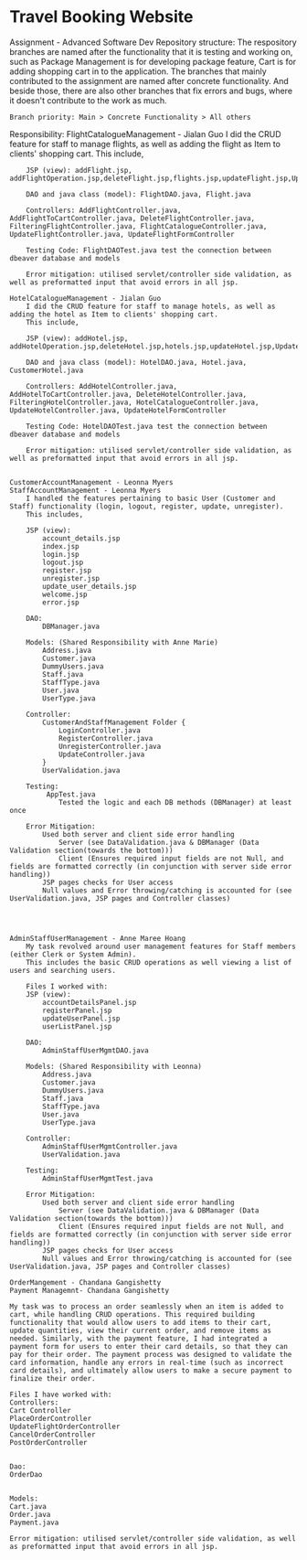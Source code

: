 # Travel Booking Website
 Assignment - Advanced Software Dev
 Repository structure:
    The respository branches are named after the functionality that it is testing and working on, such as Package Management is for developing package feature, Cart is for adding shopping cart in to the application.
    The branches that mainly contributed to the assignment are named after concrete functionality. And beside those, there are also other branches that fix errors and bugs, where it doesn't contribute to the work as much.

    Branch priority: Main > Concrete Functionality > All others

 Responsibility:
    FlightCatalogueManagement - Jialan Guo
        I did the CRUD feature for staff to manage flights, as well as adding the flight as Item to clients' shopping cart. 
        This include,

        JSP (view): addFlight.jsp, addFlightOperation.jsp,deleteFlight.jsp,flights.jsp,updateFlight.jsp,UpdateFlightOperation.jsp

        DAO and java class (model): FlightDAO.java, Flight.java

        Controllers: AddFlightController.java, AddFlightToCartController.java, DeleteFlightController.java, FilteringFlightController.java, FlightCatalogueController.java, UpdateFlightController.java, UpdateFlightFormController

        Testing Code: FlightDAOTest.java test the connection between dbeaver database and models

        Error mitigation: utilised servlet/controller side validation, as well as preformatted input that avoid errors in all jsp.
        
    HotelCatalogueManagement - Jialan Guo
        I did the CRUD feature for staff to manage hotels, as well as adding the hotel as Item to clients' shopping cart. 
        This include,

        JSP (view): addHotel.jsp, addHotelOperation.jsp,deleteHotel.jsp,hotels.jsp,updateHotel.jsp,UpdateHotelOperation.jsp,hotelBookingDateErr.jsp

        DAO and java class (model): HotelDAO.java, Hotel.java, CustomerHotel.java

        Controllers: AddHotelController.java, AddHotelToCartController.java, DeleteHotelController.java, FilteringHotelController.java, HotelCatalogueController.java, UpdateHotelController.java, UpdateHotelFormController

        Testing Code: HotelDAOTest.java test the connection between dbeaver database and models

        Error mitigation: utilised servlet/controller side validation, as well as preformatted input that avoid errors in all jsp.
     

    CustomerAccountManagement - Leonna Myers
    StaffAccountManagement - Leonna Myers
        I handled the features pertaining to basic User (Customer and Staff) functionality (login, logout, register, update, unregister).
        This includes,
        
        JSP (view):
            account_details.jsp
            index.jsp
            login.jsp
            logout.jsp
            register.jsp
            unregister.jsp
            update_user_details.jsp
            welcome.jsp
            error.jsp
        
        DAO:            
            DBManager.java
        
        Models: (Shared Responsibility with Anne Marie)
            Address.java
            Customer.java
            DummyUsers.java
            Staff.java
            StaffType.java
            User.java
            UserType.java
        
        Controller:
            CustomerAndStaffManagement Folder {
                LoginController.java
                RegisterController.java
                UnregisterController.java
                UpdateController.java
            }
            UserValidation.java
        
        Testing:
             AppTest.java
                Tested the logic and each DB methods (DBManager) at least once
        
        Error Mitigation:
            Used both server and client side error handling
                Server (see DataValidation.java & DBManager (Data Validation section(towards the bottom)))
                Client (Ensures required input fields are not Null, and fields are formatted correctly (in conjunction with server side error handling))
            JSP pages checks for User access
            Null values and Error throwing/catching is accounted for (see UserValidation.java, JSP pages and Controller classes)




    AdminStaffUserManagement - Anne Maree Hoang
        My task revolved around user management features for Staff members (either Clerk or System Admin).
        This includes the basic CRUD operations as well viewing a list of users and searching users.
        
        Files I worked with:
        JSP (view):
            accountDetailsPanel.jsp
            registerPanel.jsp
            updateUserPanel.jsp
            userListPanel.jsp
        
        DAO:            
            AdminStaffUserMgmtDAO.java
        
        Models: (Shared Responsibility with Leonna)
            Address.java
            Customer.java
            DummyUsers.java
            Staff.java
            StaffType.java
            User.java
            UserType.java
        
        Controller:
            AdminStaffUserMgmtController.java
            UserValidation.java
        
        Testing:
            AdminStaffUserMgmtTest.java
        
        Error Mitigation:
            Used both server and client side error handling
                Server (see DataValidation.java & DBManager (Data Validation section(towards the bottom)))
                Client (Ensures required input fields are not Null, and fields are formatted correctly (in conjunction with server side error handling))
            JSP pages checks for User access
            Null values and Error throwing/catching is accounted for (see UserValidation.java, JSP pages and Controller classes)

    OrderMangement - Chandana Gangishetty 
    Payment Managemnt- Chandana Gangishetty 

    My task was to process an order seamlessly when an item is added to cart, while handling CRUD operations. This required building functionality that would allow users to add items to their cart, update quantities, view their current order, and remove items as needed. Similarly, with the payment feature, I had integrated a payment form for users to enter their card details, so that they can pay for their order. The payment process was designed to validate the card information, handle any errors in real-time (such as incorrect card details), and ultimately allow users to make a secure payment to finalize their order.

    Files I have worked with: 
    Controllers: 
    Cart Controller
    PlaceOrderController 
    UpdateFlightOrderController 
    CancelOrderController
    PostOrderController


    Dao: 
    OrderDao


    Models: 
    Cart.java
    Order.java
    Payment.java

    Error mitigation: utilised servlet/controller side validation, as well as preformatted input that avoid errors in all jsp.
